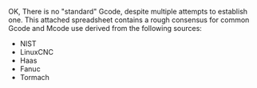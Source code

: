 OK, There is no "standard" Gcode, despite multiple attempts to establish one. This attached spreadsheet contains a rough consensus for common Gcode and Mcode use derived from the following sources:

- NIST
- LinuxCNC
- Haas 
- Fanuc
- Tormach
